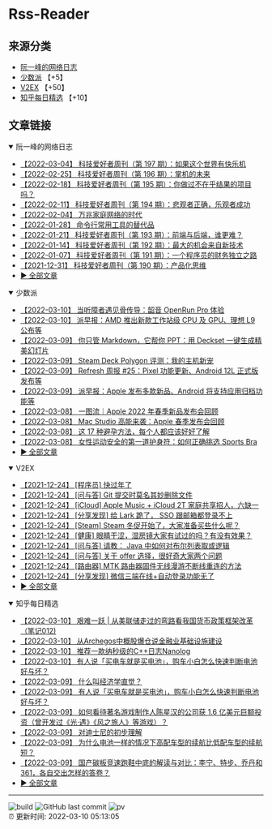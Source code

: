 # Rss-Reader

## 来源分类

* [阮一峰的网络日志](#阮一峰的网络日志)
* [少数派](#少数派) 【+5】
* [V2EX](#V2EX) 【+50】
* [知乎每日精选](#知乎每日精选) 【+10】

## 文章链接

<details open>
    <summary id="阮一峰的网络日志">
     阮一峰的网络日志
    </summary>


* [【2022-03-04】 科技爱好者周刊（第 197 期）：如果这个世界有快乐机](http://www.ruanyifeng.com/blog/2022/03/weekly-issue-197.html)
* [【2022-02-25】 科技爱好者周刊（第 196 期）：掌机的未来](http://www.ruanyifeng.com/blog/2022/02/weekly-issue-196.html)
* [【2022-02-18】 科技爱好者周刊（第 195 期）：你做过不在乎结果的项目吗？](http://www.ruanyifeng.com/blog/2022/02/weekly-issue-195.html)
* [【2022-02-11】 科技爱好者周刊（第 194 期）：悲观者正确，乐观者成功](http://www.ruanyifeng.com/blog/2022/02/weekly-issue-194.html)
* [【2022-02-04】 万兆家庭网络的时代](http://www.ruanyifeng.com/blog/2022/02/10g-ethernet.html)
* [【2022-01-28】 命令行常用工具的替代品](http://www.ruanyifeng.com/blog/2022/01/cli-alternative-tools.html)
* [【2022-01-21】 科技爱好者周刊（第 193 期）：前端与后端，谁更难？](http://www.ruanyifeng.com/blog/2022/01/weekly-issue-193.html)
* [【2022-01-14】 科技爱好者周刊（第 192 期）：最大的机会来自新技术](http://www.ruanyifeng.com/blog/2022/01/weekly-issue-192.html)
* [【2022-01-07】 科技爱好者周刊（第 191 期）：一个程序员的财务独立之路](http://www.ruanyifeng.com/blog/2022/01/weekly-issue-191.html)
* [【2021-12-31】 科技爱好者周刊（第 190 期）：产品化思维](http://www.ruanyifeng.com/blog/2021/12/weekly-issue-190.html)
* [:arrow_forward: 全部文章](data/阮一峰的网络日志.md)
</details>

<details open>
    <summary id="少数派">
     少数派
    </summary>


* [【2022-03-10】 当听障者遇见骨传导：韶音 OpenRun Pro 体验](https://sspai.com/post/71889)
* [【2022-03-10】 派早报：AMD 推出新款工作站级 CPU 及 GPU、理想 L9 公布等](https://sspai.com/post/71969)
* [【2022-03-09】 你只管 Markdown，它帮你 PPT：用 Deckset 一键生成精美幻灯片](https://sspai.com/post/71776)
* [【2022-03-09】 Steam Deck Polygon 评测：我的主机新宠](https://sspai.com/post/71923)
* [【2022-03-09】 Refresh 周报 #25：Pixel 功能更新、Android 12L 正式版发布等](https://sspai.com/post/71950)
* [【2022-03-09】 派早报：Apple 发布多款新品、Android 将支持应用归档功能等](https://sspai.com/post/71951)
* [【2022-03-08】 一图流｜Apple 2022 年春季新品发布会回顾](https://sspai.com/post/71949)
* [【2022-03-08】 Mac Studio 高能来袭：Apple 春季发布会回顾](https://sspai.com/post/71948)
* [【2022-03-08】 这 17 种避孕方法，每个人都应该好好了解](https://sspai.com/post/71934)
* [【2022-03-08】 女性运动安全的第一道护身符：如何正确挑选 Sports Bra](https://sspai.com/post/71939)
* [:arrow_forward: 全部文章](data/少数派.md)
</details>

<details open>
    <summary id="V2EX">
     V2EX
    </summary>


* [【2021-12-24】 [程序员] 快过年了](https://www.v2ex.com/t/824201)
* [【2021-12-24】 [问与答] Git 提交时莫名其妙删除文件](https://www.v2ex.com/t/824200)
* [【2021-12-24】 [iCloud] Apple Music + iCloud 2T 家庭共享招人，六缺一](https://www.v2ex.com/t/824199)
* [【2021-12-24】 [分享发现] 给 Lark 跪了， SSO 跟邮箱都登录不上](https://www.v2ex.com/t/824198)
* [【2021-12-24】 [Steam] Steam 冬促开始了，大家准备买些什么呢？](https://www.v2ex.com/t/824197)
* [【2021-12-24】 [健康] 眼睛干涩，湿房镜大家有试过的吗？有没有效果？](https://www.v2ex.com/t/824196)
* [【2021-12-24】 [问与答] 请教： Java 中如何对布尔列表取或逻辑](https://www.v2ex.com/t/824194)
* [【2021-12-24】 [问与答] 关于 offer 选择，很好奇大家两个问题](https://www.v2ex.com/t/824192)
* [【2021-12-24】 [路由器] MTK 路由器固件无线漫游不断线重连的方法](https://www.v2ex.com/t/824191)
* [【2021-12-24】 [分享发现] 微信三端在线+自动登录功能无了](https://www.v2ex.com/t/824190)
* [:arrow_forward: 全部文章](data/V2EX.md)
</details>

<details open>
    <summary id="知乎每日精选">
     知乎每日精选
    </summary>


* [【2022-03-10】 艰难一跃 | 从美联储走过的弯路看我国货币政策框架改革（笔记012)](http://zhuanlan.zhihu.com/p/323600594?utm_campaign=rss&utm_medium=rss&utm_source=rss&utm_content=title)
* [【2022-03-10】 从Archegos中概股爆仓说金融业基础设施建设](http://zhuanlan.zhihu.com/p/360914139?utm_campaign=rss&utm_medium=rss&utm_source=rss&utm_content=title)
* [【2022-03-10】 推荐一款纳秒级的C++日志Nanolog](http://zhuanlan.zhihu.com/p/136208506?utm_campaign=rss&utm_medium=rss&utm_source=rss&utm_content=title)
* [【2022-03-10】 有人说「买电车就是买电池」，购车小白怎么快速判断电池好与坏？](http://www.zhihu.com/question/520427167/answer/2382174151?utm_campaign=rss&utm_medium=rss&utm_source=rss&utm_content=title)
* [【2022-03-09】 什么叫经济学直觉？](http://www.zhihu.com/question/399498141/answer/1281349035?utm_campaign=rss&utm_medium=rss&utm_source=rss&utm_content=title)
* [【2022-03-09】 有人说「买电车就是买电池」，购车小白怎么快速判断电池好与坏？](http://www.zhihu.com/question/520427167/answer/2381765753?utm_campaign=rss&utm_medium=rss&utm_source=rss&utm_content=title)
* [【2022-03-09】 如何看待著名游戏制作人陈星汉的公司获 1.6 亿美元巨额投资（曾开发过《光·遇》《风之旅人》等游戏）？](http://www.zhihu.com/question/519952913/answer/2381704343?utm_campaign=rss&utm_medium=rss&utm_source=rss&utm_content=title)
* [【2022-03-09】 对迪士尼的初步理解](http://zhuanlan.zhihu.com/p/475390287?utm_campaign=rss&utm_medium=rss&utm_source=rss&utm_content=title)
* [【2022-03-09】 为什么电池一样的情况下高配车型的续航比低配车型的续航短？](http://www.zhihu.com/question/520434238/answer/2381230656?utm_campaign=rss&utm_medium=rss&utm_source=rss&utm_content=title)
* [【2022-03-09】 国产碳板竞速跑鞋中底的解读与对比：李宁、特步、乔丹和361，各自交出怎样的答卷？](http://zhuanlan.zhihu.com/p/477777971?utm_campaign=rss&utm_medium=rss&utm_source=rss&utm_content=title)
* [:arrow_forward: 全部文章](data/知乎每日精选.md)
</details>


---

![build](https://github.com/LikaiLee/rss-reader/workflows/rss%20reader/badge.svg)
![GitHub last commit](https://img.shields.io/github/last-commit/likailee/rss-reader)
![pv](https://pageview.vercel.app/?github_user=likailee) <br>
:alarm_clock: 更新时间: 2022-03-10 05:13:05